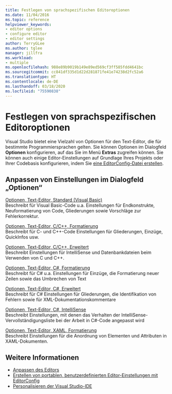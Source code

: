 ```yaml
---
title: Festlegen von sprachspezifischen Editoroptionen
ms.date: 11/04/2016
ms.topic: reference
helpviewer_keywords:
- editor options
- configure editor
- editor settings
author: TerryGLee
ms.author: tglee
manager: jillfra
ms.workload:
- multiple
ms.openlocfilehash: 988e89b9019b149e89ed569cf3ff585fdd4641bc
ms.sourcegitcommit: cc841df335d1d22d281871fe41e74238d2fc52a6
ms.translationtype: HT
ms.contentlocale: de-DE
ms.lasthandoff: 03/18/2020
ms.locfileid: "75590838"
---
```

# <a name="set-language-specific-editor-options"></a>Festlegen von sprachspezifischen Editoroptionen

Visual Studio bietet eine Vielzahl von Optionen für den Text-Editor, die für bestimmte Programmiersprachen gelten. Sie können Optionen im Dialogfeld **Optionen** konfigurieren, auf das Sie im Menü **Extras** zugreifen können. Sie können auch einige Editor-Einstellungen auf Grundlage Ihres Projekts oder Ihrer Codebasis konfigurieren, indem Sie [eine EditorConfig-Datei erstellen](../../ide/create-portable-custom-editor-options.md).

## <a name="settings-available-in-the-options-dialog-box"></a>Anpassen von Einstellungen im Dialogfeld „Optionen“

[Optionen, Text-Editor, Standard (Visual Basic)](../../ide/reference/options-text-editor-basic-visual-basic.md)\
Beschreibt für Visual Basic-Code u.a. Einstellungen für Endkonstrukte, Neuformatierung von Code, Gliederungen sowie Vorschläge zur Fehlerkorrektur.

[Optionen, Text-Editor, C/C++, Formatierung](../../ide/reference/options-text-editor-c-cpp-formatting.md)\
Beschreibt für C- und C++-Code Einstellungen für Gliederungen, Einzüge, QuickInfos usw.

[Optionen, Text-Editor, C/C++, Erweitert](../../ide/reference/options-text-editor-c-cpp-advanced.md)\
Beschreibt Einstellungen für IntelliSense und Datenbankdateien beim Verwenden von C und C++.

[Optionen, Text-Editor, C#, Formatierung](../../ide/reference/options-text-editor-csharp-formatting.md)\
Beschreibt für C# u.a. Einstellungen für Einzüge, die Formatierung neuer Zeilen sowie das Umbrechen von Text

[Optionen, Text-Editor, C#, Erweitert](../../ide/reference/options-text-editor-csharp-advanced.md)\
Beschreibt für C# Einstellungen für Gliederungen, die Identifikation von Fehlern sowie für XML-Dokumentationskommentare

[Optionen, Text-Editor, C#, IntelliSense](../../ide/reference/options-text-editor-csharp-intellisense.md)\
Beschreibt Einstellungen, mit denen das Verhalten der IntelliSense-Vervollständigungsliste bei der Arbeit in C#-Code angepasst wird

[Optionen, Text-Editor, XAML, Formatierung](../../ide/reference/options-text-editor-xaml-formatting.md)\
Beschreibt Einstellungen für die Anordnung von Elementen und Attributen in XAML-Dokumenten.

## <a name="see-also"></a>Weitere Informationen

- [Anpassen des Editors](../how-to-change-text-case-in-the-editor.md)
- [Erstellen von portablen, benutzerdefinierten Editor-Einstellungen mit EditorConfig](../../ide/create-portable-custom-editor-options.md)
- [Personalisieren der Visual Studio-IDE](../../ide/personalizing-the-visual-studio-ide.md)
